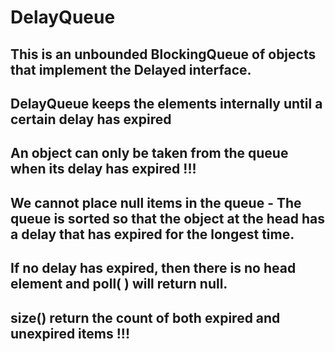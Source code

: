 # DelayQueue
## This is an unbounded BlockingQueue of objects that implement the Delayed interface.
## DelayQueue keeps the elements internally until a certain delay has expired
## An object can only be taken from the queue when its delay has expired !!!
## We cannot place null items in the queue - The queue is sorted so that the object at the head has a delay that has expired for the longest time.
## If no delay has expired, then there is no head element and poll( ) will return null.
## size() return the count of both expired and unexpired items !!!
